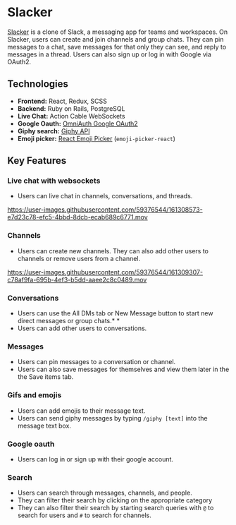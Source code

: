 # Slacker

[Slacker](https://cat-slacker.herokuapp.com) is a clone of Slack, a messaging app for teams and workspaces. On Slacker, users can create and join channels and group chats. They can pin messages to a chat, save messages for that only they can see, and reply to messages in a thread. Users can also sign up or log in with Google via OAuth2.

## Technologies
* **Frontend:** React, Redux, SCSS
* **Backend:** Ruby on Rails, PostgreSQL
* **Live Chat:** Action Cable WebSockets
* **Google Oauth:** [OmniAuth Google OAuth2](https://github.com/zquestz/omniauth-google-oauth2)
* **Giphy search:** [Giphy API](https://developers.giphy.com/docs/api)
* **Emoji picker:** [React Emoji Picker](https://github.com/ealush/emoji-picker-react) (`emoji-picker-react`)

## Key Features
### Live chat with websockets
* Users can live chat in channels, conversations, and threads. 

https://user-images.githubusercontent.com/59376544/161308573-e7d23c78-efc5-4bbd-8dcb-ecab689c6771.mov

### Channels 
* Users can create new channels. They can also add other users to channels or remove users from a channel.

https://user-images.githubusercontent.com/59376544/161309307-c78af9fa-695b-4ef3-b5dd-aaee2c8c0489.mov

### Conversations
* Users can use the All DMs tab or New Message button to start new direct messages or group chats.* *
* Users can add other users to conversations.

### Messages
* Users can pin messages to a conversation or channel. 
* Users can also save messages for themselves and view them later in the the Save items tab.

### Gifs and emojis
* Users can add emojis to their message text.
* Users can send giphy messages by typing `/giphy [text]` into the message text box.
 
### Google oauth
* Users can log in or sign up with their google account.

### Search
* Users can search through messages, channels, and people.
* They can filter their search by clicking on the appropriate category
* They can also filter their search by starting search queries with `@` to search for users and `#` to search for channels.
